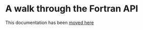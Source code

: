 # A walk through the Fortran API

This documentation has been [moved here](https://arpa-simc.github.io/dballe/fortran/walkthrough.html)
